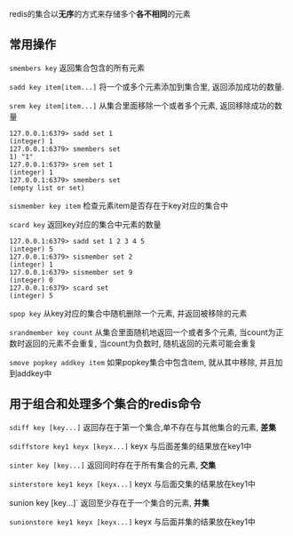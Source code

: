 redis的集合以**无序**的方式来存储多个**各不相同**的元素

## 常用操作

`smembers key` 返回集合包含的所有元素

`sadd key item[item...]` 将一个或多个元素添加到集合里, 返回添加成功的数量.

`srem key item[item...]` 从集合里面移除一个或者多个元素, 返回移除成功的数量

```shell
127.0.0.1:6379> sadd set 1
(integer) 1
127.0.0.1:6379> smembers set
1) "1"
127.0.0.1:6379> srem set 1
(integer) 1
127.0.0.1:6379> smembers set
(empty list or set)
```

`sismember key item` 检查元素item是否存在于key对应的集合中

`scard key` 返回key对应的集合中元素的数量

```shell
127.0.0.1:6379> sadd set 1 2 3 4 5
(integer) 5
127.0.0.1:6379> sismember set 2
(integer) 1
127.0.0.1:6379> sismember set 9
(integer) 0
127.0.0.1:6379> scard set
(integer) 5
```

`spop key` 从key对应的集合中随机删除一个元素, 并返回被移除的元素

`srandmember key count` 从集合里面随机地返回一个或者多个元素, 当count为正数时返回的元素不会重复, 当count为负数时, 随机返回的元素可能会重复

`smove popkey addkey item` 如果popkey集合中包含item, 就从其中移除, 并且加到addkey中

## 用于组合和处理多个集合的redis命令

`sdiff key [key...]` 返回存在于第一个集合,单不存在与其他集合的元素, **差集**

`sdiffstore key1 keyx [keyx...]` keyx 与后面差集的结果放在key1中

`sinter key [key...]` 返回同时存在于所有集合的元素, **交集**

`sinterstore key1 keyx [keyx...]` keyx 与后面交集的结果放在key1中 

sunion key [key...]` 返回至少存在于一个集合的元素, **并集**

`sunionstore key1 keyx [keyx...]` keyx 与后面并集的结果放在key1中



